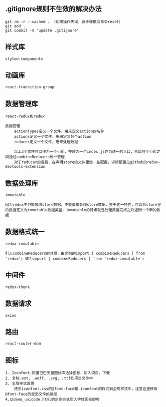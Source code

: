 ## .gitignore规则不生效的解决办法
	git rm -r --cached . （如果操作失误，该步骤撤回命令reset）
	git add .
	git commit -m 'update .gitignore'

## 样式库
	styled-components

## 动画库
	react-transition-group

## 数据管理库
	react-redux和redux

	数据管理
		actionTypes定义一个文件，用来定义action的名称
		actions定义一个文件，用来定义各个action
		reducer定义一个文件，用来处理数据

		以上3个文件可以作为一个小组，整理为一个index.js作为统一的入口，然后各个小组之间通过combineReducers统一管理
		对于reducer的查看，在声明store的文件里做一些配置，详情配置见github的redux-devtools-extension

## 数据处理库
	immutable

	因为redux中只能接收store数据，不能直接处理store数据，鉴于这一特性，可以将store里的数据定义为immutable数据类型，immutable的特点就是处理数据完成之后返回一个新的数据

## 数据格式统一
	redux-immutable

	引入combineReducers的时候，由之前的import { combineReducers } from 'redux'; 改为import { combineReducers } from 'redux-immutable';

## 中间件
	redux-thunk

## 数据请求
	axios

## 路由
	react-router-dom

## 图标
	1. Iconfont-阿里巴巴矢量图标库选择图标，加入项目，下载
	2. 复制.eot, .woff, .svg, .ttf到项目文件中
	3. 全局样式设置
		拷贝iconfont.css的@font-face和.iconfont的样式到全局样式中，注意这里修改@font-face的里面文件的路径
	4.以demo_unicode.html的示例方式引入字体图标即可